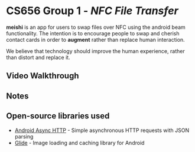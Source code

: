 # CS656 Group 1 - *NFC File Transfer*

**meishi** is an app for users to swap files over NFC using the android beam functionality.
The intention is to encourage people to swap and cherish contact cards in order to **augment** rather than replace human interaction.

We believe that technology should improve the human experience, rather than distort and replace it.


## Video Walkthrough


## Notes



## Open-source libraries used

- [Android Async HTTP](https://github.com/codepath/CPAsyncHttpClient) - Simple asynchronous HTTP requests with JSON parsing
- [Glide](https://github.com/bumptech/glide) - Image loading and caching library for Android

